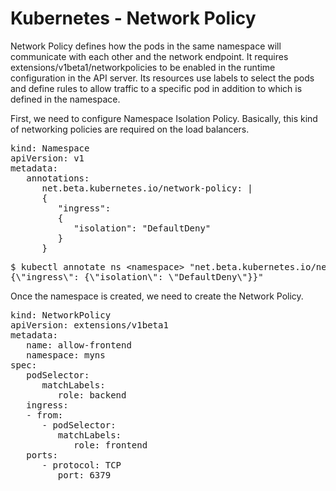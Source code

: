 # Kubernetes - Network Policy


Network Policy defines how the pods in the same namespace will communicate with each other and the network endpoint. It requires extensions/v1beta1/networkpolicies to be enabled in the runtime configuration in the API server. Its resources use labels to select the pods and define rules to allow traffic to a specific pod in addition to which is defined in the namespace.


First, we need to configure Namespace Isolation Policy. Basically, this kind of networking policies are required on the load balancers.


<pre>kind: Namespace
apiVersion: v1
metadata:
   annotations:
      net.beta.kubernetes.io/network-policy: |
      {
         "ingress": 
         {
            "isolation": "DefaultDeny"
         }
      }
</pre>





<pre>$ kubectl annotate ns &lt;namespace&gt; "net.beta.kubernetes.io/network-policy = 
{\"ingress\": {\"isolation\": \"DefaultDeny\"}}"
</pre>


Once the namespace is created, we need to create the Network Policy.


<pre>kind: NetworkPolicy
apiVersion: extensions/v1beta1
metadata:
   name: allow-frontend
   namespace: myns
spec:
   podSelector:
      matchLabels:
         role: backend
   ingress:
   - from:
      - podSelector:
         matchLabels:
            role: frontend
   ports:
      - protocol: TCP
         port: 6379
</pre>



